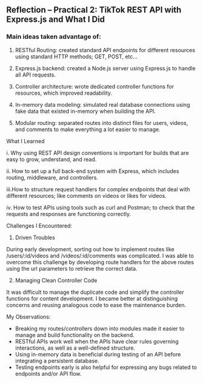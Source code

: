 ## Reflection – Practical 2: TikTok REST API with Express.js and What I Did

### Main ideas taken advantage of:

1.  RESTful Routing: created standard API endpoints for different resources using standard HTTP methods; GET, POST, etc...

2.  Express.js backend: created a Node.js server using Express.js to handle all API requests.

3.  Controller architecture: wrote dedicated controller functions for resources, which improved readability.

4.  In-memory data modeling: simulated real database connections using fake data that existed in-memory when building the API.

5.  Modular routing: separated routes into distinct files for users, videos, and comments to make everything a lot easier to manage.

What I Learned

i.  Why using REST API design conventions is important for builds that are easy to grow, understand, and read.

ii. How to set up a full back-end system with Express, which includes routing, middleware, and controllers.

iii.How to structure request handlers for complex endpoints that deal with different resources; like comments on videos or likes for videos.

iv. How to test APIs using tools such as curl and Postman; to check that the requests and responses are functioning correctly.

Challenges I Encountered:

1. Driven Troubles

During early development, sorting out how to implement routes like /users/:id/videos and /videos/:id/comments was complicated. I was able to overcome this challenge by developing route handlers for the above routes using the url parameters to retrieve the correct data.

2. Managing Clean Controller Code

It was difficult to manage the duplicate code and simplify the controller functions for content development. I became better at distinguishing concerns and reusing analogous code to ease the maintenance burden.

My Observations:

- Breaking my routes/controllers down into modules made it easier to manage and build functionality on the backend.
- RESTful APIs work well when the APIs have clear rules governing interactions, as well as a well-defined structure.
- Using in-memory data is beneficial during testing of an API before integrating a persistent database. 
- Testing endpoints early is also helpful for expressing any bugs related to endpoints and/or API flow.